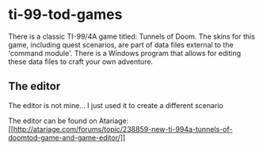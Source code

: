 # ti-99-tod-games

There is a classic TI-99/4A game titled: Tunnels of Doom.
The skins for this game, including quest scenarios, are part of data files external to the 'command module'. 
There is a Windows program that allows for editing these data files to craft your own adventure.

## The editor

The editor is not mine... I just used it to create a different scenario

The editor can be found on Atariage: [[http://atariage.com/forums/topic/238859-new-ti-994a-tunnels-of-doomtod-game-and-game-editor/]]

